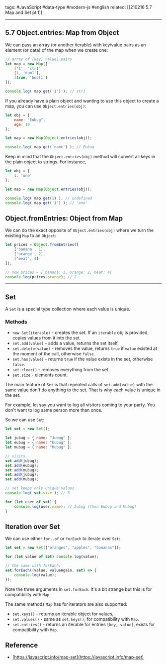 tags: #JavaScript #data-type #modern-js #english
related: [[210216 5.7 Map and Set pt.1]]

---

## 5.7 Object.entries: Map from Object

We can pass an array (or another iterable) with key/value pairs as an element (or data) of the map when we create one:
```js
// array of [key, value] pairs
let map = new Map([
	['1', 'str1'],
	[1, 'num1'],
	[true, 'bool1']
]);

console.log( map.get('1') ); // str1
```

If you already have a plain object and wanting to use this object to create a map, you can use `Object.entries(obj)`:
```js
let obj = {
	name: "Eubug",
	age: 19
};

let map = new Map(Object.entries(obj));

console.log( map.get('name') ); // Eubug
```

Keep in mind that the `Object.entries(obj)` method will convert all keys in the plain object to strings. For instance,

```js
let obj = {
	1: 'one'
};

let map = new Map(Object.entries(obj));

console.log( map.get(1) ); // undefined
console.log( map.get('1') ); // 'one'
```

## Object.fromEntries: Object from Map
We can do the exact opposite of `Object.entries(obj)` where we turn the existing `Map` to an `Object`:

```js
let prices = Object.fromEntries([
	['banana', 1],
	['orange', 2],
	['meat', 4]
]);

// now prices = { banana: 1, orange: 2, meat: 4}
console.log(prices.orange); // 2
```

---

## Set
A `Set` is a special type collection where each value is unique.

### Methods
- `new Set(iterable)` - creates the set. If an `iterable` obj is provided, copies values from it into the set.
- `set.add(value)` - adds a value, returns the set itself.
- `set.delete(value)` - removes the value, returns `true` if `value` existed at the moment of the call, otherwise `false`.
- `set.has(value)` - returns `true` if the value exists in the set, otherwise `false`.
- `set.clear()` - removes everything from the set.
- `set.size` - elements count.

The main feature of `Set` is that repeated calls of `set.add(value)` with the same value don't do anything to the set. That is why each value is unique in the set.

For example, let say you want to log all visitors coming to your party. You don't want to log same person more than once.

So we can use `Set`:
```js
let set = new Set();

let jubug = { name: "Jubug" };
let eubug = { name: "Eubug" };
let mubug = { name: "Mubug" };

// visits
set.add(jubug);
set.add(eubug);
set.add(mubug);
set.add(jubug);
set.add(mubug);

// set keeps only unique values
console.log( set.size ); // 3

for (let user of set) {
	console.log(user.name); // Jubug (then Eubug and Mubug)
}
```

## Iteration over Set
We can use either `for..of` or `forEach` to iterate over `Set`:
```js
let set = new Set(["oranges", "apples", "bananas"]);

for (let value of set) console.log(value);

// the same with forEach:
set.forEach((value, valueAgain, set) => {
	console.log(value);
});
```

Note the three arguments in `set.forEach`. It's a bit strange but this is for compatibility with `Map`. 

The same methods `Map` has for iterators are also supported:
- `set.keys()` - returns an iterable object for values,
- `set.values()` - same as `set.keys()`, for compatibility with `Map`.
- `set.entries()` - returns an iterable for entries `[key, value]`, exists for compatibility with `Map`.

## Reference
- [https://javascript.info/map-set](https://javascript.info/map-set)